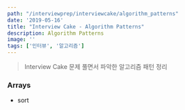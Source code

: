 ```yaml
---
path: "/interviewprep/interviewcake/algorithm_patterns"
date: '2019-05-16'
title: "Interview Cake - Algorithm Patterns"
description: Algorithm Patterns
image: ''
tags: ['인터뷰', '알고리즘']
---
```

> Interview Cake 문제 풀면서 파악한 알고리즘 패턴 정리

### Arrays
- sort
